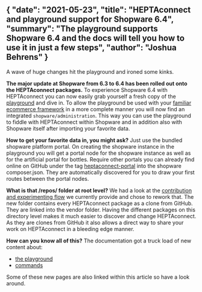 {
    "date": "2021-05-23",
    "title": "HEPTAconnect and playground support for Shopware 6.4",
    "summary": "The playground supports Shopware 6.4 and the docs will tell you how to use it in just a few steps",
    "author": "Joshua Behrens"
}
---

A wave of huge changes hit the playground and ironed some kinks.

**The major update at Shopware from 6.3 to 6.4 has been rolled out onto the HEPTAconnect packages.**
To experience Shopware 6.4 with HEPTAconnect you can now easily grab yourself a fresh copy of the [playground](https://connect.heptacom.de/#/playground/001-introduction) and dive in. 
To allow the playground be used with your [familiar ecommerce framework](https://connect.heptacom.de/#/playground/first-time/001-with-shopware-6) in a more complete manner you will now find an integrated `shopware/administration`.
This way you can use the playground to fiddle with HEPTAconnect within Shopware and in addition also with Shopware itself after importing your favorite data.

**How to get your favorite data in, you might ask?**
Just use the bundled shopware platform portal.
On creating the shopware instance in the playground you will get a portal node for the shopware instance as well as for the artificial portal for bottles.
Require other portals you can already find online on GitHub under the tag [heptaconnect-portal](https://github.com/topics/heptaconnect-portal) into the shopware composer.json.
They are automatically discovered for you to draw your first routes between the portal nodes.

**What is that /repos/ folder at root level?**
We had a look at the [contribution and experimenting flow](https://connect.heptacom.de/#/playground/005-contribution) we currently provide and chose to rework that.
The new folder contains every HEPTAconnect package as a clone from GitHub.
They are linked into the vendor folder.
Having the different packages on this directory level makes it much easier to discover and change HEPTAconnect.
As they are clones from GitHub it also allows a direct way to share your work on HEPTAconnect in a bleeding edge manner.

**How can you know all of this?** The documentation got a truck load of new content about:
* [the playground](https://connect.heptacom.de/#/playground/001-introduction)
* [commands](https://connect.heptacom.de/#/playground/003-command-line)

Some of these new pages are also linked within this article so have a look around.
